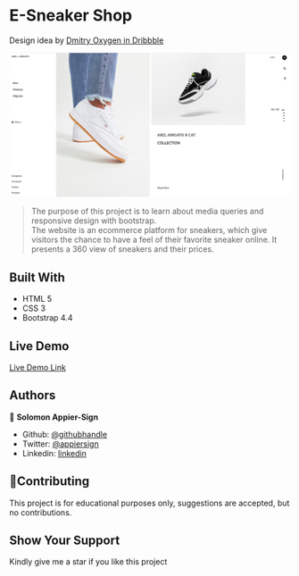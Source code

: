 # E-Sneaker Shop
Design idea by [Dmitry Oxygen in Dribbble](https://dribbble.com/oxygen_dima)

![Preview](assets/images/preview.png)

> The purpose of this project is to learn about media queries and responsive design with bootstrap.  
> The website is an ecommerce platform for sneakers, which give visitors the chance to have a feel of their favorite sneaker online.
> It presents a 360 view of sneakers and their prices.

## Built With

- HTML 5
- CSS 3
- Bootstrap 4.4

## Live Demo

[Live Demo Link](https://intense-sea-62929.herokuapp.com/)


## Authors

👤 **Solomon Appier-Sign**

- Github: [@githubhandle](https://github.com/appiersign)
- Twitter: [@appiersign](https://twitter.com/appiersign)
- Linkedin: [linkedin](https://www.linkedin.com/in/solomon-appier-sign/)

## 🤝Contributing

This project is for educational purposes only, suggestions are accepted, but no contributions.

## Show Your Support

Kindly give me a star if you like this project
